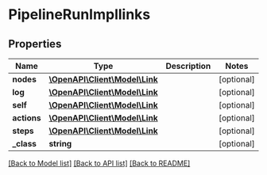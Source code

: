 # PipelineRunImpllinks

## Properties
Name | Type | Description | Notes
------------ | ------------- | ------------- | -------------
**nodes** | [**\OpenAPI\Client\Model\Link**](Link.md) |  | [optional] 
**log** | [**\OpenAPI\Client\Model\Link**](Link.md) |  | [optional] 
**self** | [**\OpenAPI\Client\Model\Link**](Link.md) |  | [optional] 
**actions** | [**\OpenAPI\Client\Model\Link**](Link.md) |  | [optional] 
**steps** | [**\OpenAPI\Client\Model\Link**](Link.md) |  | [optional] 
**_class** | **string** |  | [optional] 

[[Back to Model list]](../README.md#documentation-for-models) [[Back to API list]](../README.md#documentation-for-api-endpoints) [[Back to README]](../README.md)


